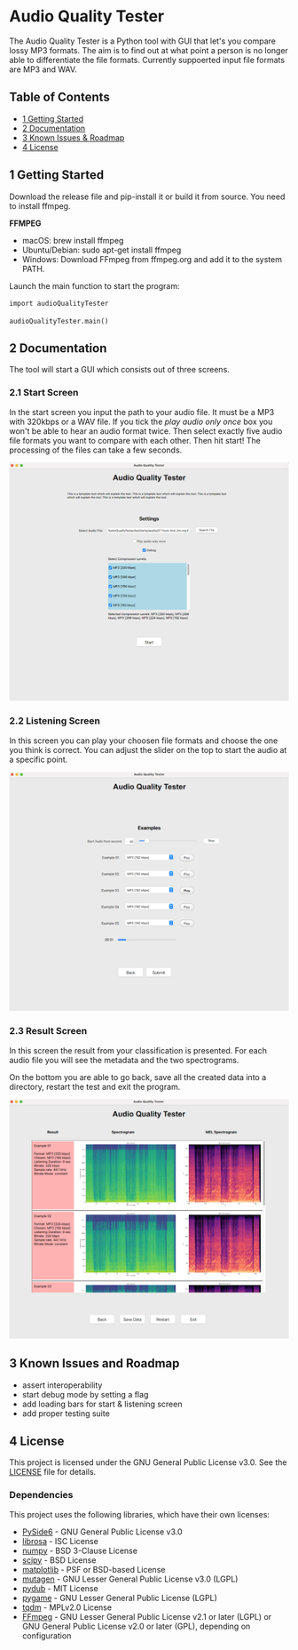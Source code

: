 # Audio Quality Tester
The Audio Quality Tester is a Python tool with GUI that let's you compare lossy MP3 formats. The aim is to find out at what point a person is no longer able to differentiate the file formats. Currently suppoerted input file formats are MP3 and WAV.

## Table of Contents
- [1 Getting Started](#1-getting-started)
- [2 Documentation](#2-documentation)
- [3 Known Issues & Roadmap](#3-known-issues-and-roadmap)
- [4 License](#4-license)

## 1 Getting Started
Download the release file and pip-install it or build it from source. You need to install ffmpeg.

**FFMPEG**
- macOS: brew install ffmpeg
- Ubuntu/Debian: sudo apt-get install ffmpeg
- Windows: Download FFmpeg from ffmpeg.org and add it to the system PATH.

Launch the main function to start the program: 
```
import audioQualityTester

audioQualityTester.main()
```

## 2 Documentation
The tool will start a GUI which consists out of three screens.

### 2.1 Start Screen
In the start screen you input the path to your audio file. It must be a MP3 with 320kbps or a WAV file. If you tick the *play audio only once* box you won't be able to hear an audio format twice. Then select exactly five audio file formats you want to compare with each other. Then hit start! The processing of the files can take a few seconds.

![Start Screen](images/StartScreen.png)

### 2.2 Listening Screen
In this screen you can play your choosen file formats and choose the one you think is correct. You can adjust the slider on the top to start the audio at a specific point.

![Listening Screen](images/ListeningScreen.png)

### 2.3 Result Screen
In this screen the result from your classification is presented. For each audio file you will see the metadata and the two spectrograms.

On the bottom you are able to go back, save all the created data into a directory, restart the test and exit the program.

![Result Screen](images/ResultScreen.png)


## 3 Known Issues and Roadmap

- assert interoperability
- start debug mode by setting a flag
- add loading bars for start & listening screen
- add proper testing suite


## 4 License

This project is licensed under the GNU General Public License v3.0. See the [LICENSE](./LICENSE.txt) file for details.


### Dependencies

This project uses the following libraries, which have their own licenses:

- [PySide6](https://www.qt.io/qt-for-python) - GNU General Public License v3.0
- [librosa](https://librosa.org/) - ISC License
- [numpy](https://numpy.org/) - BSD 3-Clause License
- [scipy](https://scipy.org/) - BSD License
- [matplotlib](https://matplotlib.org/) - PSF or BSD-based License
- [mutagen](https://mutagen.readthedocs.io/en/latest/) - GNU Lesser General Public License v3.0 (LGPL)
- [pydub](https://github.com/jiaaro/pydub) - MIT License
- [pygame](https://www.pygame.org/) - GNU Lesser General Public License (LGPL)
- [tqdm](https://tqdm.github.io/) - MPLv2.0 License
- [FFmpeg](https://ffmpeg.org/) - GNU Lesser General Public License v2.1 or later (LGPL) or GNU General Public License v2.0 or later (GPL), depending on configuration